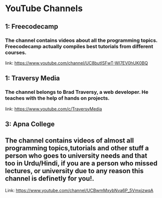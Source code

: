 # YouTube Channels

## 1: Freecodecamp
### The channel contains videos about all the programming topics. Freecodecamp actually compiles best tutorials from different courses.
link: https://www.youtube.com/channel/UC8butISFwT-Wl7EV0hUK0BQ

## 1: Traversy Media
### The channel belongs to Brad Traversy, a web developer. He teaches with the help of hands on projects.
link: https://www.youtube.com/c/TraversyMedia









## 3: Apna College
## The channel contains videos of almost all programming topics,tutorials and other stuff a person who goes to university needs and that too in Urdu/Hindi, if you are a person who missed lectures, or university due to any reason this channel is definetly for you!.
Link: https://www.youtube.com/channel/UCBwmMxybNva6P_5VmxjzwqA






















